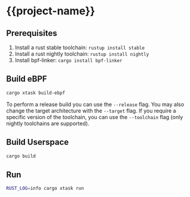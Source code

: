 # {{project-name}}

## Prerequisites

1. Install a rust stable toolchain: `rustup install stable`
1. Install a rust nightly toolchain: `rustup install nightly`
1. Install bpf-linker: `cargo install bpf-linker`

## Build eBPF

```bash
cargo xtask build-ebpf
```

To perform a release build you can use the `--release` flag.
You may also change the target architecture with the `--target` flag.
If you require a specific version of the toolchain, you can use the `--toolchain` flag (only nightly toolchains are supported).

## Build Userspace

```bash
cargo build
```

## Run

```bash
RUST_LOG=info cargo xtask run
```
